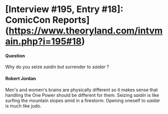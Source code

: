# [Interview #195, Entry #18]: ComicCon Reports](https://www.theoryland.com/intvmain.php?i=195#18)

#### Question

Why do you seize
*saidin*
but surrender to
*saidar*
?

#### Robert Jordan

Men's and women's brains are physically different so it makes sense that handling the One Power should be different for them. Seizing
*saidin*
is like surfing the mountain slopes amid in a firestorm. Opening oneself to
*saidar*
is much like judo.

